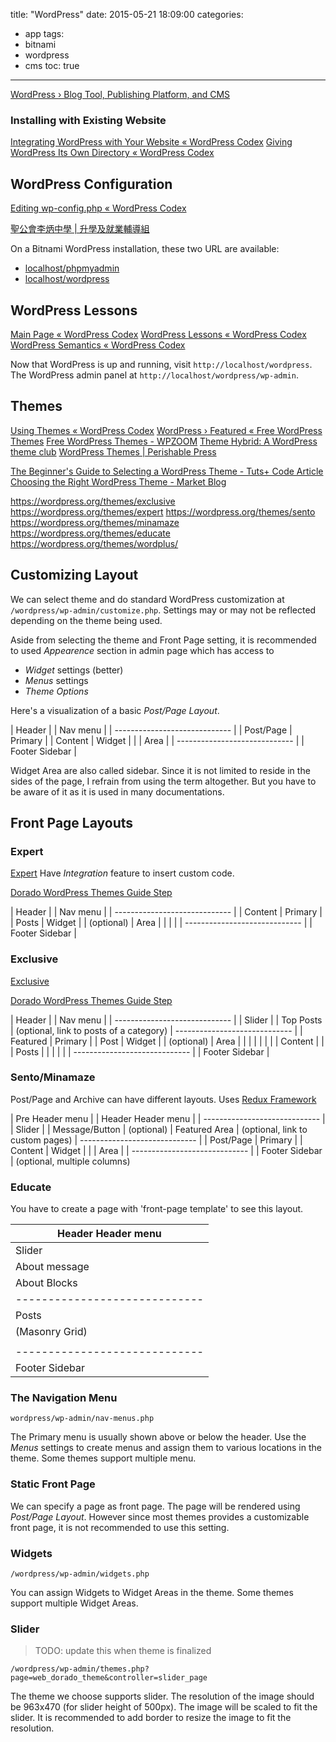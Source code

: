 title: "WordPress"
date: 2015-05-21 18:09:00
categories:
  - app
tags:
- bitnami
- wordpress
- cms
toc: true
---

[WordPress › Blog Tool, Publishing Platform, and CMS](http://wordpress.org/)


<!-- more -->
### Installing with Existing Website

[Integrating WordPress with Your Website « WordPress Codex](https://codex.wordpress.org/Integrating_WordPress_with_Your_Website)
[Giving WordPress Its Own Directory « WordPress Codex](http://codex.wordpress.org/Giving_WordPress_Its_Own_Directory)

## WordPress Configuration

[Editing wp-config.php « WordPress Codex](http://codex.wordpress.org/Editing_wp-config.php)

[聖公會李炳中學 | 升學及就業輔導組](http://careers.liping.edu.hk/)

On a Bitnami WordPress installation, these two URL are available:
- [localhost/phpmyadmin](http://localhost/phpmyadmin)
- [localhost/wordpress](http://localhost/wordpress)

## WordPress Lessons

[Main Page « WordPress Codex](http://codex.wordpress.org/Main_Page)
[WordPress Lessons « WordPress Codex](http://codex.wordpress.org/WordPress_Lessons)
[WordPress Semantics « WordPress Codex](http://codex.wordpress.org/WordPress_Semantics)

Now that WordPress is up and running, visit `http://localhost/wordpress`.
The WordPress admin panel at `http://localhost/wordpress/wp-admin`.


## Themes

[Using Themes « WordPress Codex](http://codex.wordpress.org/Themes)
[WordPress › Featured « Free WordPress Themes](https://wordpress.org/themes/)
[Free WordPress Themes - WPZOOM](http://www.wpzoom.com/free-wordpress-themes/)
[Theme Hybrid: A WordPress theme club](http://themehybrid.com/)
[WordPress Themes | Perishable Press](https://perishablepress.com/perishable-wordpress-themes/)

[The Beginner's Guide to Selecting a WordPress Theme - Tuts+ Code Article](http://code.tutsplus.com/articles/the-beginners-guide-to-selecting-a-wordpress-theme--wp-35032)
[Choosing the Right WordPress Theme - Market Blog](http://marketblog.envato.com/tips/choosing-the-right-wordpress-theme/)

https://wordpress.org/themes/exclusive
https://wordpress.org/themes/expert
https://wordpress.org/themes/sento
https://wordpress.org/themes/minamaze
https://wordpress.org/themes/educate
https://wordpress.org/themes/wordplus/

## Customizing Layout

We can select theme and do standard WordPress customization at `/wordpress/wp-admin/customize.php`. Settings may or may not be reflected depending on the theme being used.

Aside from selecting the theme and Front Page setting, it is recommended to used *Appearence* section in admin page which has access to 
- *Widget* settings (better)
- *Menus* settings
- *Theme Options*

Here's a visualization of a basic *Post/Page Layout*.

|            Header             |
| Nav menu                      |
| ----------------------------- |
|      Post/Page      | Primary |
|      Content        | Widget  |
|                     | Area    |
| ----------------------------- |
| Footer Sidebar                |

Widget Area are also called sidebar. Since it is not limited to reside in the sides of the page, I refrain from using the term altogether. But you have to be aware of it as it is used in many documentations.

## Front Page Layouts

### Expert

[Expert](http://themedemo.web-dorado.com/businesstheme/)
Have *Integration* feature to insert custom code.

[Dorado WordPress Themes Guide Step](https://web-dorado.com/wordpress-themes-guide-step-1.html)

|            Header             |
| Nav menu                      |
| ----------------------------- |
|      Content        | Primary |
|      Posts          | Widget  |
|      (optional)     | Area    |
|                     |         |
| ----------------------------- |
| Footer Sidebar                |

### Exclusive

[Exclusive](http://themedemo.web-dorado.com/exclusive/)

[Dorado WordPress Themes Guide Step](https://web-dorado.com/wordpress-themes-guide-step-1.html)

|            Header             |
| Nav menu                      |
| ----------------------------- |
|            Slider             |
|           Top Posts           | (optional, link to posts of a category)
| ----------------------------- |
|      Featured       | Primary |
|      Post           | Widget  |
|      (optional)     | Area    |
|                     |         |
|                     |         |
|      Content        |         |
|      Posts          |         |
|                     |         |
| ----------------------------- |
| Footer Sidebar                |

### Sento/Minamaze

Post/Page and Archive can have different layouts.
Uses [Redux Framework](http://reduxframework.com/)

| Pre Header menu               |
| Header            Header menu |
| ----------------------------- |
|            Slider             |
|        Message/Button         | (optional)
|        Featured Area          | (optional, link to custom pages)
| ----------------------------- |
|      Post/Page      | Primary |
|      Content        | Widget  |
|                     | Area    |
| ----------------------------- |
| Footer Sidebar                | (optional, multiple columns)

### Educate

You have to create a page with 'front-page template' to see this layout.

| Header            Header menu |
| ----------------------------- |
|            Slider             |
|         About message         | (optional)
|         About Blocks          | (optional)
| ----------------------------- |
|      Posts          | Primary |
|    (Masonry Grid)   | Widget  |
|                     | Area    |
| ----------------------------- |
| Footer Sidebar                | (optional, multiple columns)


### The Navigation Menu

`wordpress/wp-admin/nav-menus.php`

The Primary menu is usually shown above or below the header.
Use the *Menus* settings to create menus and assign them to various locations in the theme. Some themes support multiple menu.

### Static Front Page

We can specify a page as front page. The page will be rendered using *Post/Page Layout*.
However since most themes provides a customizable front page, it is not recommended to use this setting.

### Widgets

`/wordpress/wp-admin/widgets.php`

You can assign Widgets to Widget Areas in the theme.
Some themes support multiple Widget Areas.

### Slider

> TODO: update this when theme is finalized

`/wordpress/wp-admin/themes.php?page=web_dorado_theme&controller=slider_page`

The theme we choose supports slider.
The resolution of the image should be 963x470 (for slider height of 500px). The image will be scaled to fit the slider. It is recommended to add border to resize the image to fit the resolution.
